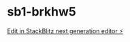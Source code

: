 # sb1-brkhw5

[Edit in StackBlitz next generation editor ⚡️](https://stackblitz.com/~/github.com/crxksa/sb1-brkhw5)